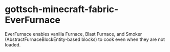 # gottsch-minecraft-fabric-EverFurnace

EverFurnace enables vanilla Furnace, Blast Furnace, and Smoker (AbstractFurnaceBlockEntity-based blocks) to cook even when they are not loaded.